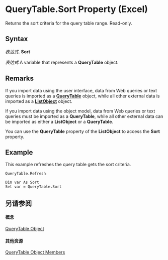 
# QueryTable.Sort Property (Excel)

Returns the sort criteria for the query table range. Read-only.


## Syntax

 _表达式_. **Sort**

 _表达式_ A variable that represents a **QueryTable** object.


## Remarks

If you import data using the user interface, data from Web queries or text queries is imported as a  **[QueryTable](505b84ea-64b3-b4fe-741a-de6884eb69eb.md)** object, while all other external data is imported as a **[ListObject](46de6c4f-8ce0-0c7d-da59-6e52f5eab612.md)** object.

If you import data using the object model, data from Web queries or text queries must be imported as a  **QueryTable**, while all other external data can be imported as either a **ListObject** or a **QueryTable**.

You can use the  **QueryTable** property of the **ListObject** to access the **Sort** property.


## Example

This example refreshes the query table gets the sort criteria.


```
QueryTable.Refresh 
 
Dim var As Sort 
Set var = QueryTable.Sort
```


## 另请参阅


#### 概念


[QueryTable Object](505b84ea-64b3-b4fe-741a-de6884eb69eb.md)
#### 其他资源


[QueryTable Object Members](http://msdn.microsoft.com/library/9a61f024-c1dc-c11b-942f-ff2a6617bdc4%28Office.15%29.aspx)